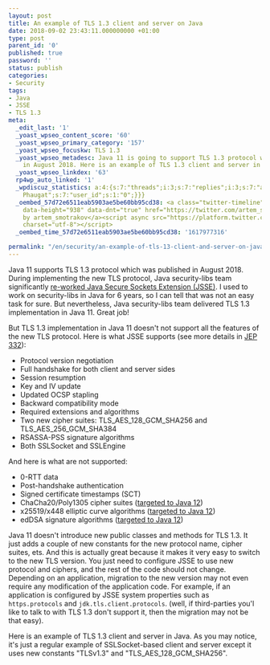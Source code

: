 ```yaml
---
layout: post
title: An example of TLS 1.3 client and server on Java
date: 2018-09-02 23:43:11.000000000 +01:00
type: post
parent_id: '0'
published: true
password: ''
status: publish
categories:
- Security
tags:
- Java
- JSSE
- TLS 1.3
meta:
  _edit_last: '1'
  _yoast_wpseo_content_score: '60'
  _yoast_wpseo_primary_category: '157'
  _yoast_wpseo_focuskw: TLS 1.3
  _yoast_wpseo_metadesc: Java 11 is going to support TLS 1.3 protocol which was published
    in August 2018. Here is an example of TLS 1.3 client and server in Java.
  _yoast_wpseo_linkdex: '63'
  rp4wp_auto_linked: '1'
  _wpdiscuz_statistics: a:4:{s:7:"threads";i:3;s:7:"replies";i:3;s:7:"authors";i:4;s:14:"recent_authors";a:4:{i:0;O:8:"stdClass":3:{s:20:"comment_author_email";s:25:"artem.smotrakov@gmail.com";s:14:"comment_author";s:5:"Artem";s:7:"user_id";s:1:"1";}i:1;O:8:"stdClass":3:{s:20:"comment_author_email";s:23:"avatar.girase@gmail.com";s:14:"comment_author";s:3:"raj";s:7:"user_id";s:1:"0";}i:2;O:8:"stdClass":3:{s:20:"comment_author_email";s:12:"hs-bo@gmx.de";s:14:"comment_author";s:4:"Rafa";s:7:"user_id";s:1:"0";}i:3;O:8:"stdClass":3:{s:20:"comment_author_email";s:22:"phaugat.ashu@gmail.com";s:14:"comment_author";s:12:"Ashu
    Phaugat";s:7:"user_id";s:1:"0";}}}
  _oembed_57d72e6511eab5903ae5be60bb95cd38: <a class="twitter-timeline" data-width="625"
    data-height="938" data-dnt="true" href="https://twitter.com/artem_smotrakov?ref_src=twsrc%5Etfw">Tweets
    by artem_smotrakov</a><script async src="https://platform.twitter.com/widgets.js"
    charset="utf-8"></script>
  _oembed_time_57d72e6511eab5903ae5be60bb95cd38: '1617977316'

permalink: "/en/security/an-example-of-tls-13-client-and-server-on-java.html"
---
```

Java 11 supports TLS 1.3 protocol which was published in August 2018. During implementing the new TLS protocol, Java security-libs team significantly [re-worked Java Secure Sockets Extension (JSSE)](https://bugs.openjdk.java.net/browse/JDK-8185576). I used to work on security-libs in Java for 6 years, so I can tell that was not an easy task for sure. But nevertheless, Java security-libs team delivered TLS 1.3 implementation in Java 11. Great job!



But TLS 1.3 implementation in Java 11 doesn't not support all the features of the new TLS protocol. Here is what JSSE supports (see more details in [JEP 332](http://openjdk.java.net/jeps/332)):

- Protocol version negotiation
- Full handshake for both client and server sides
- Session resumption
- Key and IV update
- Updated OCSP stapling
- Backward compatibility mode
- Required extensions and algorithms
- Two new cipher suites: TLS\_AES\_128\_GCM\_SHA256 and TLS\_AES\_256\_GCM\_SHA384
- RSASSA-PSS signature algorithms
- Both SSLSocket and SSLEngine

And here is what are not supported:

- 0-RTT data
- Post-handshake authentication
- Signed certificate timestamps (SCT)
- ChaCha20/Poly1305 cipher suites ([targeted to Java 12](https://bugs.openjdk.java.net/browse/JDK-8140466))
- x25519/x448 elliptic curve algorithms ([targeted to Java 12](https://bugs.openjdk.java.net/browse/JDK-8171279))
- edDSA signature algorithms ([targeted to Java 12](https://bugs.openjdk.java.net/browse/JDK-8166596))

Java 11 doesn't introduce new public classes and methods for TLS 1.3. It just adds a couple of new constants for the new protocol name, cipher suites, ets. And this is actually great because it makes it very easy to switch to the new TLS version. You just need to configure JSSE to use new protocol and ciphers, and the rest of the code should not change. Depending on an application, migration to the new version may not even require any modification of the application code. For example, if an application is configured by JSSE system properties such as `https.protocols`&nbsp;and `jdk.tls.client.protocols`. (well, if third-parties you'l like to talk to with TLS 1.3 don't support it, then the migration may not be that easy).

Here is an example of TLS 1.3 client and server in Java. As you may notice, it's just a regular example of SSLSocket-based client and server except it uses new constants "TLSv1.3" and "TLS\_AES\_128\_GCM\_SHA256".

<script src="https://gist.github.com/artem-smotrakov/bd14e4bde4d7238f7e5ab12c697a86a3.js"></script>

